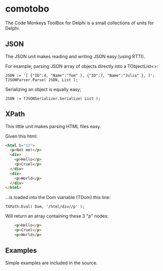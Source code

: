 # comotobo
The Code Monkeys ToolBox for Delphi is a small collections of units for Delphi.

## JSON
The JSON unit makes reading and writing JSON easy (using RTTI).

For example; parsing JSON array of objects directly into a TObjectList<>:
```Delphi
JSON := '[ {"ID":4, "Name":"Tom" }, {"ID":7, "Name":"Julia" }, ]';
TJSONParser.Parse( JSON, List );
```

Serializing an object is equally easy;
```Delphi
JSON := TJSONSerializer.Serialize( List );
```

## XPath
This little unit makes parsing HTML files easy.

Given this html:
```Html
<html b="12">
  <p>Not me!</p>
  <div>
    <p>Hello</p>
    <p>Cruel</p>
  </div>
  <div>
    <p>World</p>
  </div>
</html>
```

...is loaded into the Dom viariable (TDom) this line:
```Delphi
TXPath.Eval( Dom, '/html/div//p' );
```

Will return an array containing these 3 "p" nodes:
```Html
    <p>Hello</p>
    <p>Cruel</p>
    <p>World</p>
```

## Examples
Simple examples are included in the source.
